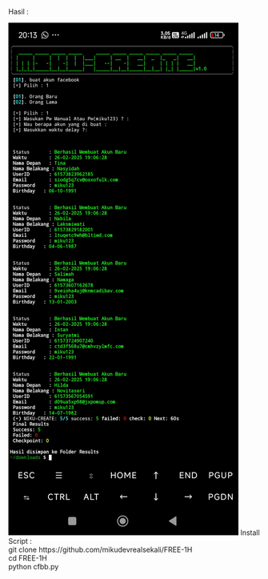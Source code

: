 <h>Hasil :<h>
<div class="container">
        <div class="profile-wrapper">
            <img src="Hasil.jpg" alt="Wanz Xploit" class="profile-img">
<h>Install Script :
<div> </div>git clone https://github.com/mikudevrealsekali/FREE-1H <div>
<div>cd FREE-1H<div>
<div>python cfbb.py</div>
